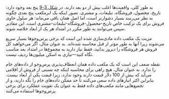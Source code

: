 به طور کلی، واقعیت‌ها اغلب بیش از دو بعد دارند. در [شکل 3-9](#fig_dwh_schema) پنج
بعد وجود دارد: تاریخ، محصول، فروشگاه، تبلیغات، و مشتری. تصور اینکه یک
ابرمکعب پنج بعدی چگونه به نظر می‌رسد بسیار دشوارتر است، اما اصل همان باقی می‌ماند: هر سلول حاوی
فروش برای یک ترکیب خاص تاریخ-محصول-فروشگاه-تبلیغات-مشتری است. این مقادیر سپس می‌توانند
به طور مکرر در امتداد هر یک از ابعاد خلاصه شوند.

مزیت یک مکعب داده مادی‌سازی شده این است که برخی پرس‌وجوها بسیار سریع می‌شوند زیرا آنها
به طور مؤثر از قبل محاسبه شده‌اند. به عنوان مثال، اگر می‌خواهید کل فروش هر فروشگاه را
دیروز بدانید، فقط نیاز دارید به مجموع‌ها در امتداد بعد مناسب نگاه کنید—نیازی به اسکن
میلیون‌ها ردیف نیست.

نقطه ضعف این است که یک مکعب داده همان انعطاف‌پذیری پرس‌وجو از داده‌های خام را ندارد. به عنوان مثال،
هیچ راهی برای محاسبه اینکه چه نسبتی از فروش از اقلامی می‌آید که بیش از 100 دلار قیمت دارند وجود ندارد،
زیرا قیمت یکی از ابعاد نیست. بنابراین اکثر انبارهای داده سعی می‌کنند تا حد ممکن
داده‌های خام را نگه دارند، و از تجمیع‌هایی مانند مکعب‌های داده فقط به عنوان یک تقویت عملکرد برای برخی
پرس‌وجوها استفاده می‌کنند.